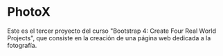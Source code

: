 # PhotoX

Este es el tercer proyecto del curso "Bootstrap 4: Create Four Real World Projects", que consiste en la creación de una página web dedicada a la fotografía.

